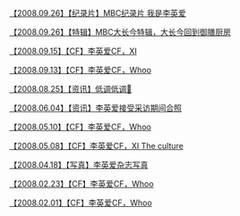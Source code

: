 <a href="https://weibo.com/6493535909/HiVIDwuRo" rel="nofollow">【2008.09.26】【纪录片】MBC纪录片 我是李英爱</a>

<a href="https://weibo.com/6493535909/Ht8UHvspo" rel="nofollow">【2008.09.26】【特辑】MBC大长今特辑，大长今回到御膳厨房</a>

<a href="https://weibo.com/6493535909/IcIzY6cMZ" rel="nofollow">【2008.09.15】【CF】李英爱CF，XI</a>

<a href="https://weibo.com/6493535909/IczGAzD5K" rel="nofollow">【2008.09.13】【CF】李英爱CF，Whoo</a>

<a href="https://weibo.com/6493535909/IdMPOqWYm" rel="nofollow">【2008.08.25】【资讯】低调低调🤔</a>

<a href="https://weibo.com/3965220781/I9EDTwolo" rel="nofollow">【2008.06.04】【资讯】李英爱接受采访期间合照</a>

<a href="https://weibo.com/6493535909/Icpy3EsU8" rel="nofollow">【2008.05.10】【CF】李英爱CF，Whoo</a>

<a href="https://weibo.com/6493535909/IcpvlfOCT" rel="nofollow">【2008.05.08】【CF】李英爱CF，XI The culture</a>

<a href="https://tieba.baidu.com/p/6150461437" rel="nofollow">【2008.04.18】【写真】李英爱杂志写真</a>

<a href="https://weibo.com/6493535909/Icps1hp0Z" rel="nofollow">【2008.02.23】【CF】李英爱CF，Whoo</a>

<a href="https://weibo.com/6493535909/IbNBFzQZq" rel="nofollow">【2008.02.01】【CF】李英爱CF，Whoo</a>
